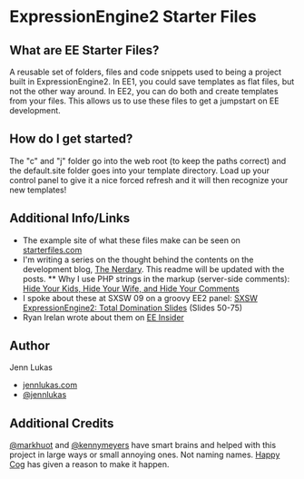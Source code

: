 ExpressionEngine2 Starter Files
================================

What are EE Starter Files?
---------------------------

A reusable set of folders, files and code snippets used to being a project built in ExpressionEngine2. In EE1, you could save templates as flat files, but not the other way around. In EE2, you can do both and create templates from your files. This allows us to use these files to get a jumpstart on EE development.


How do I get started?
---------------------

The "c" and "j" folder go into the web root (to keep the paths correct) and the default.site folder goes into your template directory. 
Load up your control panel to give it a nice forced refresh and it will then recognize your new templates! 


Additional Info/Links
----------------------

* The example site of what these files make can be seen on [starterfiles.com](http://starterfiles.com/)
* I'm writing a series on the thought behind the contents on the development blog, [The Nerdary](http://thenerdary.net/). This readme will be updated with the posts.
** Why I use PHP strings in the markup (server-side comments): [Hide Your Kids, Hide Your Wife, and Hide Your Comments](http://thenerdary.net/articles/entry/hide_your_kids_hide_your_wife_and_hide_your_comments)
* I spoke about these at SXSW 09 on a groovy EE2 panel: [SXSW ExpressionEngine2: Total Domination Slides](http://www.slideshare.net/guestf9c0bc/expressionengine-2-total-domination) (Slides 50-75)
* Ryan Irelan wrote about them on [EE Insider](http://eeinsider.com/blog/expressionengine-starter-files/)


Author
--------

Jenn Lukas

* [jennlukas.com](http://jennlukas.com)
* [@jennlukas](http://twitter.com/jennlukas)


Additional Credits
------------------

[@markhuot](http://twitter.com/markhuot) and [@kennymeyers](http://twitter.com/kennymeyers) have smart brains and helped with this project in large ways or small annoying ones. Not naming names. 
[Happy Cog](http://happycog.com) has given a reason to make it happen. 
